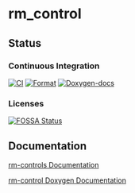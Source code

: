 # rm_control

## Status

### Continuous Integration

[![CI](https://github.com/rm-controls/rm_control/actions/workflows/industrial_ci.yml/badge.svg)](https://github.com/rm-controls/rm_control/actions/workflows/industrial_ci.yml)
[![Format](https://github.com/rm-controls/rm_control/actions/workflows/format.yml/badge.svg)](https://github.com/rm-controls/rm_control/actions/workflows/format.yml)
[![Doxygen-docs](https://github.com/rm-controls/rm_control/actions/workflows/doxygen.yml/badge.svg)](https://github.com/rm-controls/rm_control/actions/workflows/doxygen.yml)

### Licenses

[![FOSSA Status](https://app.fossa.com/api/projects/git%2Bgithub.com%2Frm-controls%2Frm_control.svg?type=large)](https://app.fossa.com/projects/git%2Bgithub.com%2Frm-controls%2Frm_control?ref=badge_large)

## Documentation
[rm-controls Documentation](https://rm-controls-docs.pages.dev/)

[rm-control Doxygen Documentation](https://rm-control.netlify.app/)

